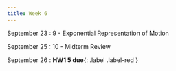 ```yaml
---
title: Week 6
---
```


September 23
: 9 - Exponential Representation of Motion

September 25
: 10 - Midterm Review

September 26
: **HW1 5 due**{: .label .label-red }
